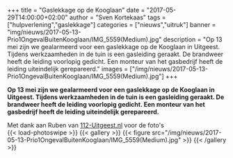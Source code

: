 +++
title = "Gaslekkage op de Kooglaan"
date = "2017-05-29T14:00:00+02:00"
author = "Sven Kortekaas"
tags = ["hulpverlening","gaslekkage"]
categories = ["nieuws","uitruk"]
banner = "img/nieuws/2017-05-13-Prio1OngevalBuitenKooglaan/IMG_5559(Medium).jpg"
description = "Op 13 mei zijn we gealarmeerd voor een gaslekkage op de Kooglaan in Uitgeest. Tijdens werkzaamheden in de tuin is een gasleiding geraakt. De brandweer heeft de leiding voorlopig gedicht. Een monteur van het gasbedrijf heeft de leiding uiteindelijk gerepareerd."
images = ["/img/nieuws/2017-05-13-Prio1OngevalBuitenKooglaan/IMG_5559(Medium).jpg"]
+++

**Op 13 mei zijn we gealarmeerd voor een gaslekkage op de Kooglaan in Uitgeest. Tijdens werkzaamheden in de tuin is een gasleiding geraakt. De brandweer heeft de leiding voorlopig gedicht. Een monteur van het gasbedrijf heeft de leiding uiteindelijk gerepareerd.**  

Met dank aan Ruben van [112-Uitgeest.nl](https://www.112-uitgeest.nl) voor de foto's  
​
{{< load-photoswipe >}}
{{< gallery >}}
  {{< figure src="/img/nieuws/2017-05-13-Prio1OngevalBuitenKooglaan/IMG_5559(Medium).jpg" >}}
{{< /gallery >}}
